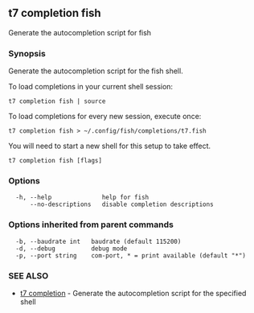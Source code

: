 ## t7 completion fish

Generate the autocompletion script for fish

### Synopsis

Generate the autocompletion script for the fish shell.

To load completions in your current shell session:

	t7 completion fish | source

To load completions for every new session, execute once:

	t7 completion fish > ~/.config/fish/completions/t7.fish

You will need to start a new shell for this setup to take effect.


```
t7 completion fish [flags]
```

### Options

```
  -h, --help              help for fish
      --no-descriptions   disable completion descriptions
```

### Options inherited from parent commands

```
  -b, --baudrate int   baudrate (default 115200)
  -d, --debug          debug mode
  -p, --port string    com-port, * = print available (default "*")
```

### SEE ALSO

* [t7 completion](t7_completion.md)	 - Generate the autocompletion script for the specified shell

